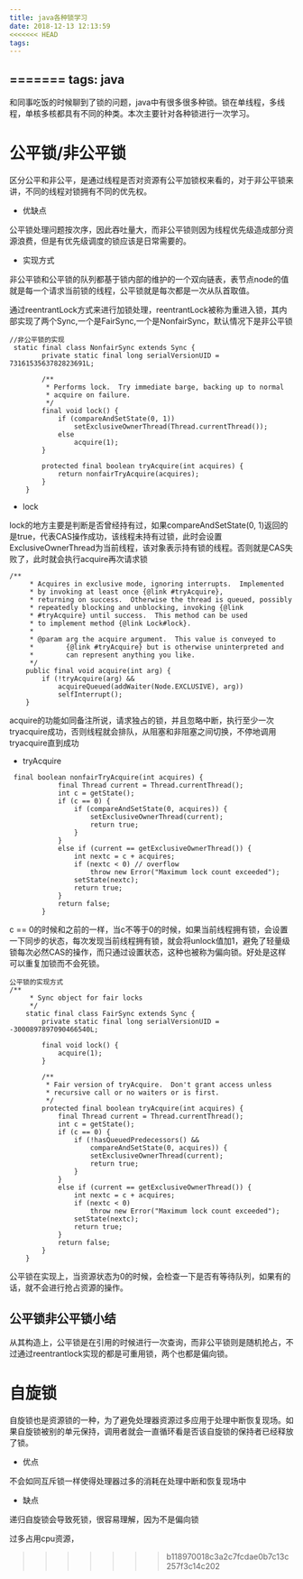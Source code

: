 ```yaml
---
title: java各种锁学习
date: 2018-12-13 12:13:59
<<<<<<< HEAD
tags:
---
```

=======
tags: java
---
和同事吃饭的时候聊到了锁的问题，java中有很多很多种锁。锁在单线程，多线程，单核多核都具有不同的种类。本次主要针对各种锁进行一次学习。

# 公平锁/非公平锁

区分公平和非公平，是通过线程是否对资源有公平加锁权来看的，对于非公平锁来讲，不同的线程对锁拥有不同的优先权。

- 优缺点

公平锁处理问题按次序，因此吞吐量大，而非公平锁则因为线程优先级造成部分资源浪费，但是有优先级调度的锁应该是日常需要的。

- 实现方式

非公平锁和公平锁的队列都基于锁内部的维护的一个双向链表，表节点node的值就是每一个请求当前锁的线程，公平锁就是每次都是一次从队首取值。

通过reentrantLock方式来进行加锁处理，reentrantLock被称为重进入锁，其内部实现了两个Sync,一个是FairSync,一个是NonfairSync，默认情况下是非公平锁

```
//非公平锁的实现
 static final class NonfairSync extends Sync {
        private static final long serialVersionUID = 7316153563782823691L;

        /**
         * Performs lock.  Try immediate barge, backing up to normal
         * acquire on failure.
         */
        final void lock() {
            if (compareAndSetState(0, 1))
                setExclusiveOwnerThread(Thread.currentThread());
            else
                acquire(1);
        }

        protected final boolean tryAcquire(int acquires) {
            return nonfairTryAcquire(acquires);
        }
    }
```
- lock

lock的地方主要是判断是否曾经持有过，如果compareAndSetState(0, 1)返回的是true，代表CAS操作成功，该线程未持有过锁，此时会设置ExclusiveOwnerThread为当前线程，该对象表示持有锁的线程。否则就是CAS失败了，此时就会执行acquire再次请求锁

```
/**
     * Acquires in exclusive mode, ignoring interrupts.  Implemented
     * by invoking at least once {@link #tryAcquire},
     * returning on success.  Otherwise the thread is queued, possibly
     * repeatedly blocking and unblocking, invoking {@link
     * #tryAcquire} until success.  This method can be used
     * to implement method {@link Lock#lock}.
     *
     * @param arg the acquire argument.  This value is conveyed to
     *        {@link #tryAcquire} but is otherwise uninterpreted and
     *        can represent anything you like.
     */
    public final void acquire(int arg) {
        if (!tryAcquire(arg) &&
            acquireQueued(addWaiter(Node.EXCLUSIVE), arg))
            selfInterrupt();
    }
```

acquire的功能如同备注所说，请求独占的锁，并且忽略中断，执行至少一次tryacquire成功，否则线程就会排队，从阻塞和非阻塞之间切换，不停地调用tryacquire直到成功

- tryAcquire

```
 final boolean nonfairTryAcquire(int acquires) {
            final Thread current = Thread.currentThread();
            int c = getState();
            if (c == 0) {
                if (compareAndSetState(0, acquires)) {
                    setExclusiveOwnerThread(current);
                    return true;
                }
            }
            else if (current == getExclusiveOwnerThread()) {
                int nextc = c + acquires;
                if (nextc < 0) // overflow
                    throw new Error("Maximum lock count exceeded");
                setState(nextc);
                return true;
            }
            return false;
        }
```
c == 0的时候和之前的一样，当c不等于0的时候，如果当前线程拥有锁，会设置一下同步的状态，每次发现当前线程拥有锁，就会将unlock值加1，避免了轻量级锁每次必然CAS的操作，而只通过设置状态，这种也被称为偏向锁。好处是这样可以重复加锁而不会死锁。

```
公平锁的实现方式
/**
     * Sync object for fair locks
     */
    static final class FairSync extends Sync {
        private static final long serialVersionUID = -3000897897090466540L;

        final void lock() {
            acquire(1);
        }

        /**
         * Fair version of tryAcquire.  Don't grant access unless
         * recursive call or no waiters or is first.
         */
        protected final boolean tryAcquire(int acquires) {
            final Thread current = Thread.currentThread();
            int c = getState();
            if (c == 0) {
                if (!hasQueuedPredecessors() &&
                    compareAndSetState(0, acquires)) {
                    setExclusiveOwnerThread(current);
                    return true;
                }
            }
            else if (current == getExclusiveOwnerThread()) {
                int nextc = c + acquires;
                if (nextc < 0)
                    throw new Error("Maximum lock count exceeded");
                setState(nextc);
                return true;
            }
            return false;
        }
    }
```
公平锁在实现上，当资源状态为0的时候，会检查一下是否有等待队列，如果有的话，就不会进行抢占资源的操作。

## 公平锁非公平锁小结

从其构造上，公平锁是在引用的时候进行一次查询，而非公平锁则是随机抢占，不过通过reentrantlock实现的都是可重用锁，两个也都是偏向锁。

# 自旋锁

自旋锁也是资源锁的一种，为了避免处理器资源过多应用于处理中断恢复现场。如果自旋锁被别的单元保持，调用者就会一直循环看是否该自旋锁的保持者已经释放了锁。

- 优点

不会如同互斥锁一样使得处理器过多的消耗在处理中断和恢复现场中

- 缺点

递归自旋锁会导致死锁，很容易理解，因为不是偏向锁

过多占用cpu资源，


>>>>>>> b118970018c3a2c7fcdae0b7c13c257f3c14c202
